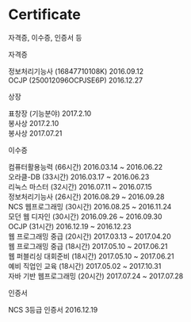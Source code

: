 # Certificate
자격증, 이수증, 인증서 등

자격증

정보처리기능사 (16847710108K) 2016.09.12<br>
OCJP (250012096OCPJSE6P) 2016.12.27

상장

표창장 (기능분야) 2017.2.10<br>
봉사상 2017.2.10<br>
봉사상 2017.07.21<br>

이수증

컴퓨터활용능력 (66시간) 2016.03.14 ~ 2016.06.22<br>
오라클-DB (33시간) 2016.03.17 ~ 2016.06.23<br>
리눅스 마스터 (32시간) 2016.07.11 ~ 2016.07.15<br>
정보처리기능사 (26시간) 2016.08.29 ~ 2016.09.28<br>
NCS 웹프로그래밍 (30시간) 2016.08.25 ~ 2016.11.24<br>
모던 웹 디자인 (30시간) 2016.09.26 ~ 2016.09.30<br>
OCJP (31시간) 2016.12.19 ~ 2016.12.23<br>
웹 프로그래밍 중급 (20시간) 2017.03.13 ~ 2017.04.20<br>
웹 프로그래밍 중급 (18시간) 2017.05.10 ~ 2017.06.21<br>
웹 퍼블리싱 대회준비 (18시간) 2017.05.10 ~ 2017.06.21<br>
예비 직업인 교육 (18시간) 2017.05.02 ~ 2017.10.31<br>
자바 기반 웹프로그래밍 (20시간) 2017.07.24 ~ 2017.07.28

인증서

NCS 3등급 인증서 2016.12.19
